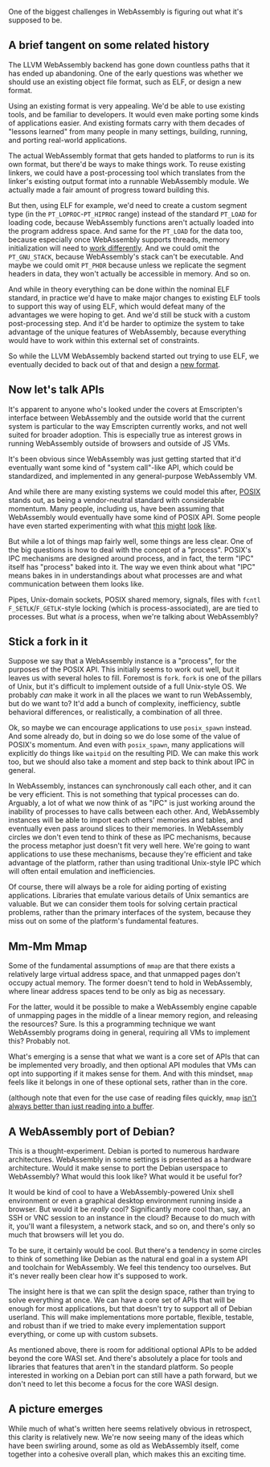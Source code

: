 One of the biggest challenges in WebAssembly is figuring out what it's
supposed to be.

## A brief tangent on some related history

The LLVM WebAssembly backend has gone down countless paths that it has
ended up abandoning. One of the early questions was whether we should use
an existing object file format, such as ELF, or design a new format.

Using an existing format is very appealing. We'd be able to use existing
tools, and be familiar to developers. It would even make porting some
kinds of applications easier. And existing formats carry with them
decades of "lessons learned" from many people in many settings, building,
running, and porting real-world applications.

The actual WebAssembly format that gets handed to platforms to run is
its own format, but there'd be ways to make things work. To reuse existing
linkers, we could have a post-processing tool which translates from the
linker's existing output format into a runnable WebAssembly module. We
actually made a fair amount of progress toward building this.

But then, using ELF for example, we'd need to create a custom segment
type (in the `PT_LOPROC`-`PT_HIPROC` range) instead of the standard
`PT_LOAD` for loading code, because WebAssembly functions aren't actually
loaded into the program address space. And same for the `PT_LOAD` for the
data too, because especially once WebAssembly supports threads, memory
initialization will need to
[work differently](https://github.com/WebAssembly/bulk-memory-operations/blob/master/proposals/bulk-memory-operations/Overview.md#design).
And we could omit the `PT_GNU_STACK`, because WebAssembly's stack can't
be executable. And maybe we could omit `PT_PHDR` because unless
we replicate the segment headers in data, they won't actually be
accessible in memory. And so on.

And while in theory everything can be done within the nominal ELF
standard, in practice we'd have to make major changes to existing ELF
tools to support this way of using ELF, which would defeat many of the
advantages we were hoping to get. And we'd still be stuck with a custom
post-processing step. And it'd be harder to optimize the system to
take advantage of the unique features of WebAssembly, because everything
would have to work within this external set of constraints.

So while the LLVM WebAssembly backend started out trying to use ELF, we
eventually decided to back out of that and design a
[new format](https://github.com/WebAssembly/tool-conventions/blob/master/Linking.md).

## Now let's talk APIs

It's apparent to anyone who's looked under the covers at Emscripten's interface
between WebAssembly and the outside world that the current system is particular
to the way Emscripten currently works, and not well suited for broader adoption.
This is especially true as interest grows in running WebAssembly outside
of browsers and outside of JS VMs.

It's been obvious since WebAssembly was just getting started that it'd eventually
want some kind of "system call"-like API, which could be standardized, and
implemented in any general-purpose WebAssembly VM.

And while there are many existing systems we could model this after, [POSIX]
stands out, as being a vendor-neutral standard with considerable momentum. Many
people, including us, have been assuming that WebAssembly would eventually
have some kind of POSIX API. Some people have even started experimenting with
what
[this](https://github.com/WAVM/Wavix/)
[might](https://github.com/jfbastien/musl)
[look](https://github.com/golang/go/blob/e5489cfc12a99f25331831055a79750bfa227943/misc/wasm/wasm_exec.js)
[like](https://github.com/emscripten-core/emscripten/blob/incoming/src/library_syscall.js).

But while a lot of things map fairly well, some things are less clear. One of
the big questions is how to deal with the concept of a "process". POSIX's IPC
mechanisms are designed around process, and in fact, the term "IPC" itself
has "process" baked into it. The way we even think about what "IPC" means
bakes in in understandings about what processes are and what communication
between them looks like.

Pipes, Unix-domain sockets, POSIX shared memory, signals, files with `fcntl`
`F_SETLK`/`F_GETLK`-style locking (which is process-associated), are are tied
to processes. But what *is* a process, when we're talking about WebAssembly?

## Stick a fork in it

Suppose we say that a WebAssembly instance is a "process", for the purposes
of the POSIX API. This initially seems to work out well, but it leaves us
with several holes to fill. Foremost is `fork`. `fork` is one of the pillars
of Unix, but it's difficult to implement outside of a full Unix-style OS. We
probably *can* make it work in all the places we want to run WebAssembly, but
do we want to? It'd add a bunch of complexity, inefficiency, subtle behavioral
differences, or realistically, a combination of all three.

Ok, so maybe we can encourage applications to use `posix_spawn` instead. And
some already do, but in doing so we do lose some of the value of POSIX's
momentum. And even with `posix_spawn`, many applications will explicitly do
things like `waitpid` on the resulting PID. We can make this work too, but
we should also take a moment and step back to think about IPC in general.

In WebAssembly, instances can synchronously call each other, and it can be
very efficient. This is not something that typical processes can do. Arguably,
a lot of what we now think of as "IPC" is just working around the inability
of processes to have calls between each other. And, WebAssembly instances will
be able to import each others' memories and tables, and eventually even pass
around slices to their memories. In WebAssembly circles we don't even tend to
think of these as IPC mechanisms, because the process metaphor just doesn't
fit very well here. We're going to want applications to use these mechanisms,
because they're efficient and take advantage of the platform, rather than
using traditional Unix-style IPC which will often entail emulation and
inefficiencies.

Of course, there will always be a role for aiding porting of existing
applications. Libraries that emulate various details of Unix semantics are
valuable. But we can consider them tools for solving certain practical
problems, rather than the primary interfaces of the system, because they
miss out on some of the platform's fundamental features.

## Mm-Mm Mmap

Some of the fundamental assumptions of `mmap` are that there exists a
relatively large virtual address space, and that unmapped pages don't
occupy actual memory. The former doesn't tend to hold in WebAssembly,
where linear address spaces tend to be only as big as necessary.

For the latter, would it be possible to make a WebAssembly engine capable
of unmapping pages in the middle of a linear memory region, and releasing
the resources? Sure. Is this a programming technique we want WebAssembly
programs doing in general, requiring all VMs to implement this?
Probably not.

What's emerging is a sense that what we want is a core set of
APIs that can be implemented very broadly, and then optional API
modules that VMs can opt into supporting if it makes sense for them.
And with this mindset, `mmap` feels like it belongs in one of these
optional sets, rather than in the core.

(although note that even for the use case of reading files quickly,
`mmap`
[isn't always better than just reading into a buffer](https://blog.burntsushi.net/ripgrep/).

## A WebAssembly port of Debian?

This is a thought-experiment. Debian is ported to numerous hardware
architectures. WebAssembly in some settings is presented as a hardware
architecture. Would it make sense to port the Debian userspace to
WebAssembly? What would this look like? What would it be useful for?

It would be kind of cool to have a WebAssembly-powered Unix shell
environment or even a graphical desktop environment running inside a
browser. But would it be *really* cool? Significantly more cool than,
say, an SSH or VNC session to an instance in the cloud? Because to do
much with it, you'll want a filesystem, a network stack, and so on,
and there's only so much that browsers will let you do.

To be sure, it certainly would be cool. But there's a tendency in
some circles to think of something like Debian as the natural end goal
in a system API and toolchain for WebAssembly. We feel this tendency
too ourselves. But it's never really been clear how it's supposed to
work.

The insight here is that we can split the design space, rather than
trying to solve everything at once. We can have a core set of APIs
that will be enough for most applications, but that doesn't try to
support all of Debian userland. This will make implementations more
portable, flexible, testable, and robust than if we tried to make
every implementation support everything, or come up with custom
subsets.

As mentioned above, there is room for additional optional APIs to be
added beyond the core WASI set. And there's absolutely a place for
tools and libraries that features that aren't in the standard
platform. So people interested in working on a Debian port can still
have a path forward, but we don't need to let this become a focus for
the core WASI design.

## A picture emerges

While much of what's written here seems relatively obvious in
retrospect, this clarity is relatively new. We're now seeing many of the
ideas which have been swirling around, some as old as WebAssembly
itself, come together into a cohesive overall plan, which makes this
an exciting time.

[POSIX]: http://pubs.opengroup.org/onlinepubs/9699919799/
